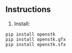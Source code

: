 ## Instructions

1. Install:

```
pip install openstk
pip install openstk.gfx
pip install openstk.sfx
```